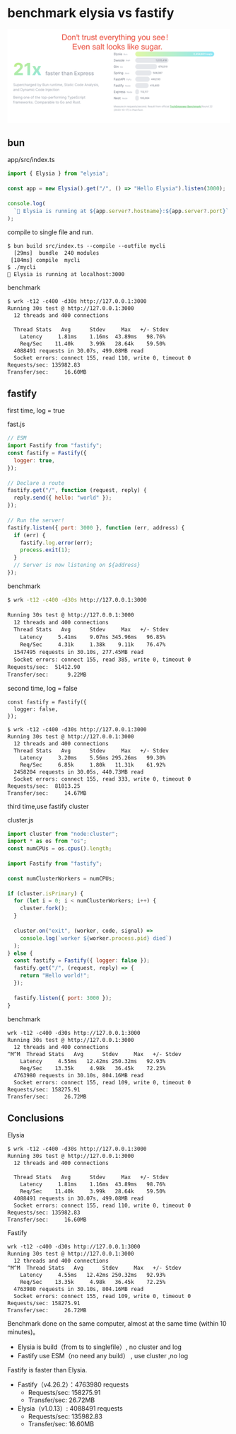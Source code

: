 # benchmark elysia vs fastify

![](./e.png)

## bun

app/src/index.ts

```js
import { Elysia } from "elysia";

const app = new Elysia().get("/", () => "Hello Elysia").listen(3000);

console.log(
  `🦊 Elysia is running at ${app.server?.hostname}:${app.server?.port}`
);

```

compile to single file and run.

```
$ bun build src/index.ts --compile --outfile mycli
  [29ms]  bundle  240 modules
 [184ms] compile  mycli
$ ./mycli
🦊 Elysia is running at localhost:3000
```

benchmark

```
$ wrk -t12 -c400 -d30s http://127.0.0.1:3000
Running 30s test @ http://127.0.0.1:3000
  12 threads and 400 connections

  Thread Stats   Avg      Stdev     Max   +/- Stdev
    Latency     1.81ms    1.16ms  43.89ms   98.76%
    Req/Sec    11.40k     3.99k   28.64k    59.50%
  4088491 requests in 30.07s, 499.08MB read
  Socket errors: connect 155, read 110, write 0, timeout 0
Requests/sec: 135982.83
Transfer/sec:     16.60MB
```

## fastify


first time, log = true

fast.js

```js
// ESM
import Fastify from "fastify";
const fastify = Fastify({
  logger: true,
});

// Declare a route
fastify.get("/", function (request, reply) {
  reply.send({ hello: "world" });
});

// Run the server!
fastify.listen({ port: 3000 }, function (err, address) {
  if (err) {
    fastify.log.error(err);
    process.exit(1);
  }
  // Server is now listening on ${address}
});

```

benchmark

```sh
$ wrk -t12 -c400 -d30s http://127.0.0.1:3000

Running 30s test @ http://127.0.0.1:3000
  12 threads and 400 connections
  Thread Stats   Avg      Stdev     Max   +/- Stdev
    Latency     5.41ms    9.07ms 345.96ms   96.85%
    Req/Sec     4.31k     1.38k    9.11k    76.47%
  1547495 requests in 30.10s, 277.45MB read
  Socket errors: connect 155, read 385, write 0, timeout 0
Requests/sec:  51412.90
Transfer/sec:      9.22MB
```

second time, log = false

```
const fastify = Fastify({
  logger: false,
});
```

```
$ wrk -t12 -c400 -d30s http://127.0.0.1:3000
Running 30s test @ http://127.0.0.1:3000
  12 threads and 400 connections
  Thread Stats   Avg      Stdev     Max   +/- Stdev
    Latency     3.20ms    5.56ms 295.26ms   99.30%
    Req/Sec     6.85k     1.80k   11.31k    61.92%
  2458204 requests in 30.05s, 440.73MB read
  Socket errors: connect 155, read 333, write 0, timeout 0
Requests/sec:  81813.25
Transfer/sec:     14.67MB
```

third time,use fastify cluster

cluster.js

```js
import cluster from "node:cluster";
import * as os from "os";
const numCPUs = os.cpus().length;

import Fastify from "fastify";

const numClusterWorkers = numCPUs;

if (cluster.isPrimary) {
  for (let i = 0; i < numClusterWorkers; i++) {
    cluster.fork();
  }

  cluster.on("exit", (worker, code, signal) =>
    console.log(`worker ${worker.process.pid} died`)
  );
} else {
  const fastify = Fastify({ logger: false });
  fastify.get("/", (request, reply) => {
    return "Hello world!";
  });

  fastify.listen({ port: 3000 });
}


```

benchmark

```
wrk -t12 -c400 -d30s http://127.0.0.1:3000
Running 30s test @ http://127.0.0.1:3000
  12 threads and 400 connections
^M^M  Thread Stats   Avg      Stdev     Max   +/- Stdev
    Latency     4.55ms   12.42ms 250.32ms   92.93%
    Req/Sec    13.35k     4.98k   36.45k    72.25%
  4763980 requests in 30.10s, 804.16MB read
  Socket errors: connect 155, read 109, write 0, timeout 0
Requests/sec: 158275.91
Transfer/sec:     26.72MB
```

## Conclusions

Elysia

```
$ wrk -t12 -c400 -d30s http://127.0.0.1:3000
Running 30s test @ http://127.0.0.1:3000
  12 threads and 400 connections

  Thread Stats   Avg      Stdev     Max   +/- Stdev
    Latency     1.81ms    1.16ms  43.89ms   98.76%
    Req/Sec    11.40k     3.99k   28.64k    59.50%
  4088491 requests in 30.07s, 499.08MB read
  Socket errors: connect 155, read 110, write 0, timeout 0
Requests/sec: 135982.83
Transfer/sec:     16.60MB
```

Fastify

```
wrk -t12 -c400 -d30s http://127.0.0.1:3000
Running 30s test @ http://127.0.0.1:3000
  12 threads and 400 connections
^M^M  Thread Stats   Avg      Stdev     Max   +/- Stdev
    Latency     4.55ms   12.42ms 250.32ms   92.93%
    Req/Sec    13.35k     4.98k   36.45k    72.25%
  4763980 requests in 30.10s, 804.16MB read
  Socket errors: connect 155, read 109, write 0, timeout 0
Requests/sec: 158275.91
Transfer/sec:     26.72MB
```


Benchmark done on the same computer, almost at the same time (within 10 minutes)。

- Elysia is build（from ts to singlefile）, no cluster and log
- Fastify use ESM（no need any build）    , use cluster ,no log

Fastify is faster than Elysia.

- Fastify（v4.26.2）：4763980 requests
  - Requests/sec: 158275.91
  - Transfer/sec:     26.72MB
- Elysia（v1.0.13）:  4088491 requests
  - Requests/sec: 135982.83
  - Transfer/sec:     16.60MB
